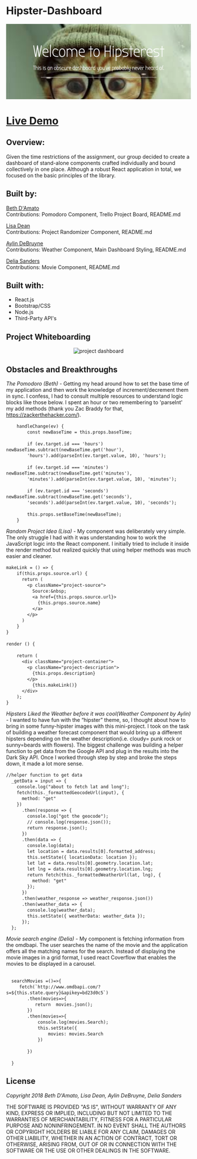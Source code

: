 # Hipster-Dashboard

<p align='center'>
    <img src='readme/homepage.png' alt='homepage'></img>
</p>

# [Live Demo](www.greasy-current.surge.sh)


## Overview:
Given the time restrictions of the assignment, our group decided to create a dashboard of stand-alone components crafted individually and bound collectively in one place.  Although a robust React application in total, we focused on the basic principles of the library.


## Built by:

[Beth D'Amato](https://github.com/badamato)  
Contributions: Pomodoro Component, Trello Project Board, README.md

[Lisa Dean](https://github.com/lisadean)  
Contributions: Project Randomizer Component, README.md

[Aylin DeBruyne](https://github.com/adebruyne)  
Contributions: Weather Component, Main Dashboard Styling, README.md

[Delia Sanders](https://github.com/Dsande41)  
Contributions: Movie Component, README.md


## Built with:

* React.js
* Bootstrap/CSS
* Node.js
* Third-Party API's


## Project Whiteboarding

<p align='center'>
    <img src='readme/trello.png' alt='project dashboard'></img>
</p>


## Obstacles and Breakthroughs

*The Pomodoro (Beth) -*
Getting my head around how to set the base time of my application and then work the knowledge of increment/decrement them in sync.  I confess, I had to consult multiple resources to understand logic blocks like those below.  I spent an hour or two remembering to 'parseInt' my add methods (thank you Zac Braddy for that, https://zackerthehacker.com/).

```
    handleChange(ev) {
        const newBaseTime = this.props.baseTime;
    
        if (ev.target.id === 'hours') newBaseTime.subtract(newBaseTime.get('hour'), 
        'hours').add(parseInt(ev.target.value, 10), 'hours');
        
        if (ev.target.id === 'minutes') newBaseTime.subtract(newBaseTime.get('minutes'),
        'minutes').add(parseInt(ev.target.value, 10), 'minutes');
        
        if (ev.target.id === 'seconds') newBaseTime.subtract(newBaseTime.get('seconds'),
        'seconds').add(parseInt(ev.target.value, 10), 'seconds');
    
        this.props.setBaseTime(newBaseTime);
    }
```

*Random Project Idea (Lisa) -*
My component was deliberately very simple. The only struggle I had with it was understanding how to work the JavaScript logic into the React component. I initially tried to include it inside the render method but realized quickly that using helper methods was much easier and cleaner.
```
makeLink = () => {
    if(this.props.source.url) {
      return (
        <p className="project-source">
          Source:&nbsp;
          <a href={this.props.source.url}>
            {this.props.source.name}
          </a>
        </p>
      )
    }
}

render () {

    return (
      <div className="project-container">
        <p className="project-description">
          {this.props.description}
        </p>
          {this.makeLink()}
      </div>
    );
}
```

*Hipsters Liked the Weather before it was cool(Weather Component by Aylin) -*
I wanted to have fun with the “hipster” theme, so, I thought about how to bring in some funny-hipster images with this mini-project. I took on the task of building a weather forecast component that would bring up a different hipsters depending on the weather description(i.e. cloudy= punk rock or sunny=beards with flowers). The biggest challenge was building a helper function to get data from the Google API and plug in the results into the Dark Sky API. Once I worked through step by step and broke the steps down, it made a lot more sense.
```
//helper function to get data
  _getData = input => {
    console.log("about to fetch lat and long");
    fetch(this._formattedGeocodeUrl(input), {
      method: "get"
    })
      .then(response => {
        console.log("got the geocode");
        // console.log(response.json());
        return response.json();
      })
      .then(data => {
        console.log(data);
        let location = data.results[0].formatted_address;
        this.setState({ locationData: location });
        let lat = data.results[0].geometry.location.lat;
        let lng = data.results[0].geometry.location.lng;
        return fetch(this._formattedWeatherUrl(lat, lng), {
          method: "get"
        });
      })
      .then(weather_response => weather_response.json())
      .then(weather_data => {
        console.log(weather_data);
        this.setState({ weatherData: weather_data });
      });
  };

```

*Movie search engine (Delia) -*
My component is fetching information from the omdbapi. The user searches the name of the movie and the application offers all the matching names for the search. Instead of displaying the movie images in a grid format, I used react Coverflow that enables the movies to be displayed in a carousel. 
```

  searchMovies =()=>{
     fetch(`http://www.omdbapi.com/?s=${this.state.query}&apikey=bd23d0c5`)
        .then(movies=>{
           return  movies.json();
        })
        .then(movies=>{
            console.log(movies.Search);
            this.setState({
                movies: movies.Search
            })

        })

  }
```



## License 
*Copyright 2018 Beth D'Amato, Lisa Dean, Aylin DeBruyne, Delia Sanders*

THE SOFTWARE IS PROVIDED "AS IS", WITHOUT WARRANTY OF ANY KIND, EXPRESS OR IMPLIED, INCLUDING BUT NOT LIMITED TO THE WARRANTIES OF MERCHANTABILITY, FITNESS FOR A PARTICULAR PURPOSE AND NONINFRINGEMENT. IN NO EVENT SHALL THE AUTHORS OR COPYRIGHT HOLDERS BE LIABLE FOR ANY CLAIM, DAMAGES OR OTHER LIABILITY, WHETHER IN AN ACTION OF CONTRACT, TORT OR OTHERWISE, ARISING FROM, OUT OF OR IN CONNECTION WITH THE SOFTWARE OR THE USE OR OTHER DEALINGS IN THE SOFTWARE.
